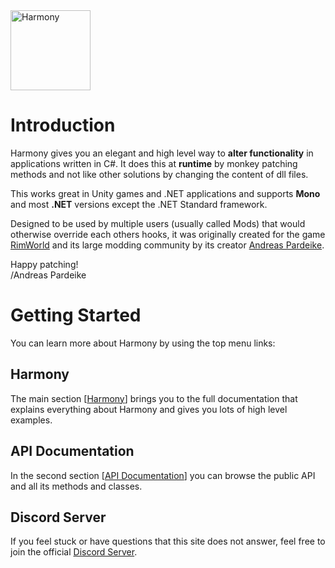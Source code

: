 <img src="https://raw.githubusercontent.com/pardeike/Harmony/master/HarmonyLogo.png" alt="Harmony" width="128" />

# Introduction

Harmony gives you an elegant and high level way to **alter functionality** in applications written in C#. It does this at **runtime** by monkey patching methods and not like other solutions by changing the content of dll files.

This works great in Unity games and .NET applications and supports **Mono** and most **.NET** versions except the .NET Standard framework.

Designed to be used by multiple users (usually called Mods) that would otherwise override each others hooks, it was originally created for the game [RimWorld](https://rimworldgame.com) and its large modding community by its creator [Andreas Pardeike](https://www.patreon.com/pardeike).

Happy patching!  
/Andreas Pardeike

# Getting Started

You can learn more about Harmony by using the top menu links:

## Harmony

The main section [[Harmony](articles/)] brings you to the full documentation that explains everything about Harmony and gives you lots of high level examples.

## API Documentation

In the second section [[API Documentation](api/)] you can browse the public API and all its methods and classes.

## Discord Server

If you feel stuck or have questions that this site does not answer, feel free to join the official [Discord Server](https://discord.gg/xXgghXR).